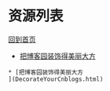 
# 资源列表

[回到首页](https://charleechan.github.io/MyWiki)

* [把博客园装饰得美丽大方
](DecorateYourCnblogs.html)


```mind:height=300,title=内容概要,color
* [把博客园装饰得美丽大方
](DecorateYourCnblogs.html)
```
